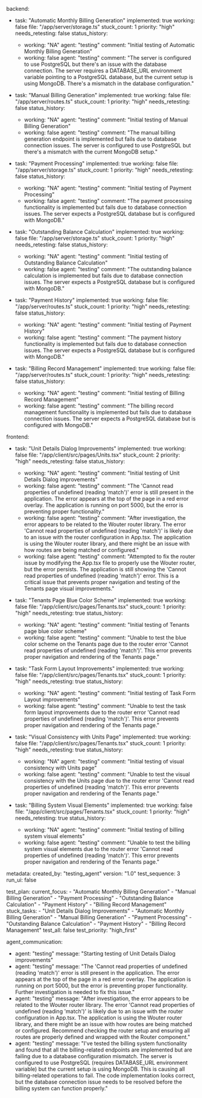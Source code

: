 backend:
  - task: "Automatic Monthly Billing Generation"
    implemented: true
    working: false
    file: "/app/server/storage.ts"
    stuck_count: 1
    priority: "high"
    needs_retesting: false
    status_history:
      - working: "NA"
        agent: "testing"
        comment: "Initial testing of Automatic Monthly Billing Generation"
      - working: false
        agent: "testing"
        comment: "The server is configured to use PostgreSQL but there's an issue with the database connection. The server requires a DATABASE_URL environment variable pointing to a PostgreSQL database, but the current setup is using MongoDB. There's a mismatch in the database configuration."
  
  - task: "Manual Billing Generation"
    implemented: true
    working: false
    file: "/app/server/routes.ts"
    stuck_count: 1
    priority: "high"
    needs_retesting: false
    status_history:
      - working: "NA"
        agent: "testing"
        comment: "Initial testing of Manual Billing Generation"
      - working: false
        agent: "testing"
        comment: "The manual billing generation endpoint is implemented but fails due to database connection issues. The server is configured to use PostgreSQL but there's a mismatch with the current MongoDB setup."
  
  - task: "Payment Processing"
    implemented: true
    working: false
    file: "/app/server/storage.ts"
    stuck_count: 1
    priority: "high"
    needs_retesting: false
    status_history:
      - working: "NA"
        agent: "testing"
        comment: "Initial testing of Payment Processing"
      - working: false
        agent: "testing"
        comment: "The payment processing functionality is implemented but fails due to database connection issues. The server expects a PostgreSQL database but is configured with MongoDB."
  
  - task: "Outstanding Balance Calculation"
    implemented: true
    working: false
    file: "/app/server/storage.ts"
    stuck_count: 1
    priority: "high"
    needs_retesting: false
    status_history:
      - working: "NA"
        agent: "testing"
        comment: "Initial testing of Outstanding Balance Calculation"
      - working: false
        agent: "testing"
        comment: "The outstanding balance calculation is implemented but fails due to database connection issues. The server expects a PostgreSQL database but is configured with MongoDB."
  
  - task: "Payment History"
    implemented: true
    working: false
    file: "/app/server/routes.ts"
    stuck_count: 1
    priority: "high"
    needs_retesting: false
    status_history:
      - working: "NA"
        agent: "testing"
        comment: "Initial testing of Payment History"
      - working: false
        agent: "testing"
        comment: "The payment history functionality is implemented but fails due to database connection issues. The server expects a PostgreSQL database but is configured with MongoDB."
  
  - task: "Billing Record Management"
    implemented: true
    working: false
    file: "/app/server/routes.ts"
    stuck_count: 1
    priority: "high"
    needs_retesting: false
    status_history:
      - working: "NA"
        agent: "testing"
        comment: "Initial testing of Billing Record Management"
      - working: false
        agent: "testing"
        comment: "The billing record management functionality is implemented but fails due to database connection issues. The server expects a PostgreSQL database but is configured with MongoDB."

frontend:
  - task: "Unit Details Dialog Improvements"
    implemented: true
    working: false
    file: "/app/client/src/pages/Units.tsx"
    stuck_count: 2
    priority: "high"
    needs_retesting: false
    status_history:
      - working: "NA"
        agent: "testing"
        comment: "Initial testing of Unit Details Dialog improvements"
      - working: false
        agent: "testing"
        comment: "The 'Cannot read properties of undefined (reading 'match')' error is still present in the application. The error appears at the top of the page in a red error overlay. The application is running on port 5000, but the error is preventing proper functionality."
      - working: false
        agent: "testing"
        comment: "After investigation, the error appears to be related to the Wouter router library. The error 'Cannot read properties of undefined (reading 'match')' is likely due to an issue with the router configuration in App.tsx. The application is using the Wouter router library, and there might be an issue with how routes are being matched or configured."
      - working: false
        agent: "testing"
        comment: "Attempted to fix the router issue by modifying the App.tsx file to properly use the Wouter router, but the error persists. The application is still showing the 'Cannot read properties of undefined (reading 'match')' error. This is a critical issue that prevents proper navigation and testing of the Tenants page visual improvements."

  - task: "Tenants Page Blue Color Scheme"
    implemented: true
    working: false
    file: "/app/client/src/pages/Tenants.tsx"
    stuck_count: 1
    priority: "high"
    needs_retesting: true
    status_history:
      - working: "NA"
        agent: "testing"
        comment: "Initial testing of Tenants page blue color scheme"
      - working: false
        agent: "testing"
        comment: "Unable to test the blue color scheme on the Tenants page due to the router error 'Cannot read properties of undefined (reading 'match')'. This error prevents proper navigation and rendering of the Tenants page."

  - task: "Task Form Layout Improvements"
    implemented: true
    working: false
    file: "/app/client/src/pages/Tenants.tsx"
    stuck_count: 1
    priority: "high"
    needs_retesting: true
    status_history:
      - working: "NA"
        agent: "testing"
        comment: "Initial testing of Task Form Layout improvements"
      - working: false
        agent: "testing"
        comment: "Unable to test the task form layout improvements due to the router error 'Cannot read properties of undefined (reading 'match')'. This error prevents proper navigation and rendering of the Tenants page."

  - task: "Visual Consistency with Units Page"
    implemented: true
    working: false
    file: "/app/client/src/pages/Tenants.tsx"
    stuck_count: 1
    priority: "high"
    needs_retesting: true
    status_history:
      - working: "NA"
        agent: "testing"
        comment: "Initial testing of visual consistency with Units page"
      - working: false
        agent: "testing"
        comment: "Unable to test the visual consistency with the Units page due to the router error 'Cannot read properties of undefined (reading 'match')'. This error prevents proper navigation and rendering of the Tenants page."

  - task: "Billing System Visual Elements"
    implemented: true
    working: false
    file: "/app/client/src/pages/Tenants.tsx"
    stuck_count: 1
    priority: "high"
    needs_retesting: true
    status_history:
      - working: "NA"
        agent: "testing"
        comment: "Initial testing of billing system visual elements"
      - working: false
        agent: "testing"
        comment: "Unable to test the billing system visual elements due to the router error 'Cannot read properties of undefined (reading 'match')'. This error prevents proper navigation and rendering of the Tenants page."

metadata:
  created_by: "testing_agent"
  version: "1.0"
  test_sequence: 3
  run_ui: false

test_plan:
  current_focus:
    - "Automatic Monthly Billing Generation"
    - "Manual Billing Generation"
    - "Payment Processing"
    - "Outstanding Balance Calculation"
    - "Payment History"
    - "Billing Record Management"
  stuck_tasks: 
    - "Unit Details Dialog Improvements"
    - "Automatic Monthly Billing Generation"
    - "Manual Billing Generation"
    - "Payment Processing"
    - "Outstanding Balance Calculation"
    - "Payment History"
    - "Billing Record Management"
  test_all: false
  test_priority: "high_first"

agent_communication:
  - agent: "testing"
    message: "Starting testing of Unit Details Dialog improvements"
  - agent: "testing"
    message: "The 'Cannot read properties of undefined (reading 'match')' error is still present in the application. The error appears at the top of the page in a red error overlay. The application is running on port 5000, but the error is preventing proper functionality. Further investigation is needed to fix this issue."
  - agent: "testing"
    message: "After investigation, the error appears to be related to the Wouter router library. The error 'Cannot read properties of undefined (reading 'match')' is likely due to an issue with the router configuration in App.tsx. The application is using the Wouter router library, and there might be an issue with how routes are being matched or configured. Recommend checking the router setup and ensuring all routes are properly defined and wrapped with the Router component."
  - agent: "testing"
    message: "I've tested the billing system functionality and found that all the billing-related endpoints are implemented but are failing due to a database configuration mismatch. The server is configured to use PostgreSQL (requires DATABASE_URL environment variable) but the current setup is using MongoDB. This is causing all billing-related operations to fail. The code implementation looks correct, but the database connection issue needs to be resolved before the billing system can function properly."